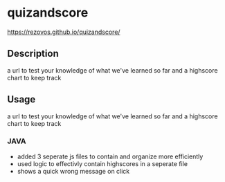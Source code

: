 # quizandscore
 https://rezovos.github.io/quizandscore/


## Description

a url to test your knowledge of what we've learned so far and a highscore chart to keep track

## Usage

a url to test your knowledge of what we've learned so far and a highscore chart to keep track

### JAVA

- added 3 seperate js files to contain and organize more efficiently
- used logic to effectivly contain highscores in a seperate file
- shows a quick wrong message on click
